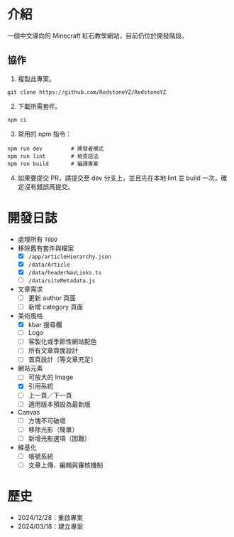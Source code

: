 # 介紹

一個中文導向的 Minecraft 紅石教學網站，目前仍位於開發階段。

## 協作

1. 複製此專案。
```
git clone https://github.com/RedstoneYZ/RedstoneYZ
```

2. 下載所需套件。
```
npm ci
```

3. 常用的 npm 指令：
```
npm run dev         # 開發者模式
npm run lint        # 檢查語法
npm run build       # 編譯專案
```

4. 如果要提交 PR，請提交至 dev 分支上，並且先在本地 lint 並 build 一次，確定沒有錯誤再提交。

# 開發日誌
- 處理所有 `TODO`
- 移除舊有套件與檔案
  - [x] `/app/articleHierarchy.json`
  - [x] `/data/Article`
  - [x] `/data/headerNavLinks.ts`
  - [ ] `/data/siteMetadata.js`
- 文章需求
  - [ ] 更新 author 頁面
  - [ ] 新增 category 頁面
- 美術風格
  - [x] kbar 搜尋欄
  - [ ] Logo
  - [ ] 客製化或季節性網站配色
  - [ ] 所有文章頁面設計
  - [ ] 首頁設計（等文章充足）
- 網站元素
  - [ ] 可放大的 Image
  - [x] 引用系統
  - [ ] 上一頁／下一頁
  - [ ] 適用版本預設為最新版
- Canvas 
  - [ ] 方塊不可破壞
  - [ ] 移除光影（簡單）
  - [ ] 新增光影選項（困難）
- 維基化
  - [ ] 帳號系統
  - [ ] 文章上傳、編輯與審核機制

# 歷史
- 2024/12/28：重啟專案
- 2024/03/18：建立專案
